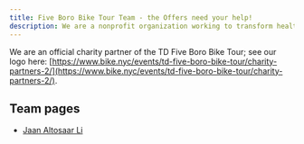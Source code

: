 ```yaml
---
title: Five Boro Bike Tour Team - the Offers need your help!
description: We are a nonprofit organization working to transform healthcare access and efficiency globally using open-source artificial intelligence (AI) solutions
---
```


We are an official charity partner of the TD Five Boro Bike Tour; see our logo here: [https://www.bike.nyc/events/td-five-boro-bike-tour/charity-partners-2/](https://www.bike.nyc/events/td-five-boro-bike-tour/charity-partners-2/).

## Team pages

* [Jaan Altosaar Li](/five-boro-bike-tour/jaan)